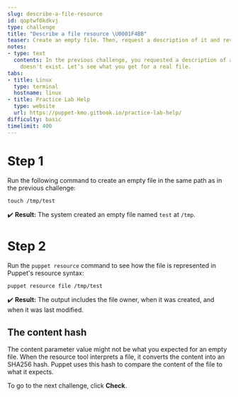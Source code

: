 ```yaml
---
slug: describe-a-file-resource
id: qoptwf0kdkvj
type: challenge
title: "Describe a file resource \U0001F4BB"
teaser: Create an empty file. Then, request a description of it and review the output.
notes:
- type: text
  contents: In the previous challenge, you requested a description of a file that
    doesn't exist. Let’s see what you get for a real file.
tabs:
- title: Linux
  type: terminal
  hostname: linux
- title: Practice Lab Help
  type: website
  url: https://puppet-kmo.gitbook.io/practice-lab-help/
difficulty: basic
timelimit: 400
---
```

# Step 1
Run the following command to create an empty file in the same path as in the previous challenge:

```
touch /tmp/test
```

✔️ **Result:** The system created an empty file named `test` at `/tmp`.

# Step 2
Run the `puppet resource` command to see how the file is represented in Puppet's resource syntax:

```
puppet resource file /tmp/test
```

✔️ **Result:** The output includes the file owner, when it was created, and when it was last modified.

## The content hash
The content parameter value might not be what you expected for an empty file. When the resource tool interprets a file, it converts the content into an SHA256 hash. Puppet uses this hash to compare the content of the file to what it expects.

To go to the next challenge, click **Check**.